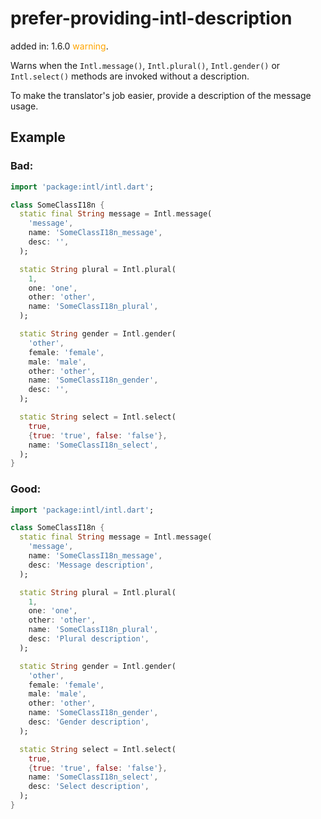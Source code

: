 # prefer-providing-intl-description
added in: 1.6.0 <span style="color: orange">warning</span>.

Warns when the `Intl.message()`, `Intl.plural()`, `Intl.gender()` or `Intl.select()` methods are invoked without a description.

To make the translator's job easier, provide a description of the message usage.

## Example
### Bad:
```dart
import 'package:intl/intl.dart';

class SomeClassI18n {
  static final String message = Intl.message(
    'message',
    name: 'SomeClassI18n_message',
    desc: '',
  );

  static String plural = Intl.plural(
    1,
    one: 'one',
    other: 'other',
    name: 'SomeClassI18n_plural',
  );

  static String gender = Intl.gender(
    'other',
    female: 'female',
    male: 'male',
    other: 'other',
    name: 'SomeClassI18n_gender',
    desc: '',
  );

  static String select = Intl.select(
    true,
    {true: 'true', false: 'false'},
    name: 'SomeClassI18n_select',
  );
}
```
### Good:
```dart
import 'package:intl/intl.dart';

class SomeClassI18n {
  static final String message = Intl.message(
    'message',
    name: 'SomeClassI18n_message',
    desc: 'Message description',
  );

  static String plural = Intl.plural(
    1,
    one: 'one',
    other: 'other',
    name: 'SomeClassI18n_plural',
    desc: 'Plural description',
  );

  static String gender = Intl.gender(
    'other',
    female: 'female',
    male: 'male',
    other: 'other',
    name: 'SomeClassI18n_gender',
    desc: 'Gender description',
  );

  static String select = Intl.select(
    true,
    {true: 'true', false: 'false'},
    name: 'SomeClassI18n_select',
    desc: 'Select description',
  );
}
```
